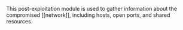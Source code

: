This post-exploitation module is used to gather information about the compromised [[network]], including hosts, open ports, and shared resources.
